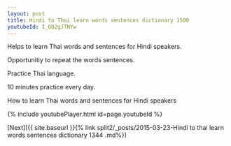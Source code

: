 ```yaml
---
layout: post
title: Hindi to Thai learn words sentences dictionary 1500 
youtubeId: I_QQ2gJTNYw
---
```

 
 
Helps to learn Thai words and sentences for Hindi speakers.

Opportunitiy to repeat the words sentences. 

Practice Thai language. 
 
10 minutes practice every day. 
 
How to learn Thai words and sentences for Hindi speakers 
 
{% include youtubePlayer.html id=page.youtubeId %}
 
 
[Next]({{ site.baseurl }}{% link  split2/_posts/2015-03-23-Hindi to thai learn words sentences dictionary 1344 .md%})
 
